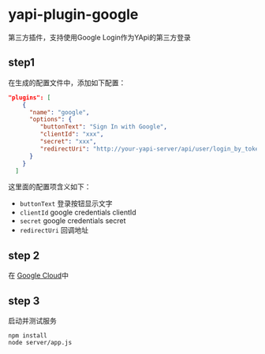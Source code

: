 # yapi-plugin-google

第三方插件，支持使用Google Login作为YApi的第三方登录

## step1

在生成的配置文件中，添加如下配置：  

``` json
"plugins": [
    {
      "name": "google",
      "options": {
         "buttonText": "Sign In with Google",
         "clientId": "xxx",
         "secret": "xxx",
         "redirectUri": "http://your-yapi-server/api/user/login_by_token"
      }
    }
  ]
```

这里面的配置项含义如下：  

- `buttonText` 登录按钮显示文字
- `clientId` google credentials clientId
- `secret` google credentials secret
- `redirectUri` 回调地址

## step 2

在 [Google Cloud](https://console.cloud.google.com/apis/credentials)中


## step 3

启动并测试服务

``` shell
npm install
node server/app.js
```
